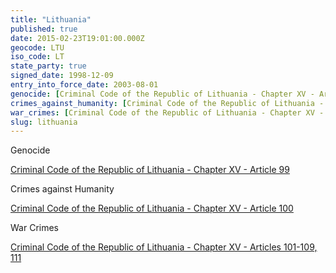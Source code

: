 ```yaml
---
title: "Lithuania"
published: true
date: 2015-02-23T19:01:00.000Z
geocode: LTU
iso_code: LT
state_party: true
signed_date: 1998-12-09
entry_into_force_date: 2003-08-01
genocide: [Criminal Code of the Republic of Lithuania - Chapter XV - Article 99](https://iccdb.hrlc.net/data/doc/312/keyword/46/)
crimes_against_humanity: [Criminal Code of the Republic of Lithuania - Chapter XV - Article 100](https://iccdb.hrlc.net/data/doc/312/keyword/13/)
war_crimes: [Criminal Code of the Republic of Lithuania - Chapter XV - Articles 101-109, 111](https://iccdb.hrlc.net/data/doc/312/keyword/145/)
slug: lithuania
---
```

Genocide

[Criminal Code of the Republic of Lithuania - Chapter XV - Article 99](https://iccdb.hrlc.net/data/doc/312/keyword/46/)

Crimes against Humanity

[Criminal Code of the Republic of Lithuania - Chapter XV - Article 100](https://iccdb.hrlc.net/data/doc/312/keyword/13/)

War Crimes

[Criminal Code of the Republic of Lithuania - Chapter XV - Articles 101-109, 111](https://iccdb.hrlc.net/data/doc/312/keyword/145/)

